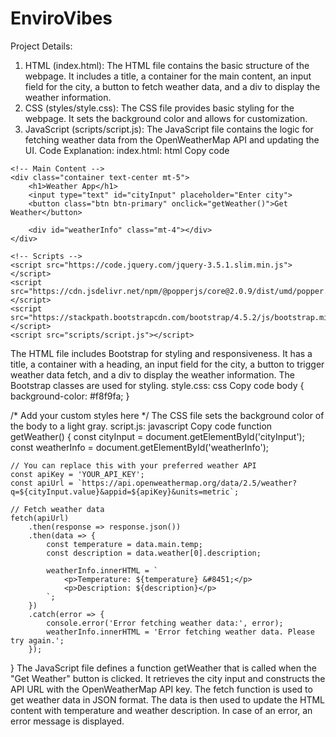 # EnviroVibes
Project Details:
1. HTML (index.html):
The HTML file contains the basic structure of the webpage.
It includes a title, a container for the main content, an input field for the city, a button to fetch weather data, and a div to display the weather information.
2. CSS (styles/style.css):
The CSS file provides basic styling for the webpage.
It sets the background color and allows for customization.
3. JavaScript (scripts/script.js):
The JavaScript file contains the logic for fetching weather data from the OpenWeatherMap API and updating the UI.
Code Explanation:
index.html:
html
Copy code
<!DOCTYPE html>
<html lang="en">
<head>
    <meta charset="UTF-8">
    <meta name="viewport" content="width=device-width, initial-scale=1.0">
    <link rel="stylesheet" href="https://stackpath.bootstrapcdn.com/bootstrap/4.5.2/css/bootstrap.min.css">
    <link rel="stylesheet" href="styles/style.css">
    <title>Weather App</title>
</head>
<body>

    <!-- Main Content -->
    <div class="container text-center mt-5">
        <h1>Weather App</h1>
        <input type="text" id="cityInput" placeholder="Enter city">
        <button class="btn btn-primary" onclick="getWeather()">Get Weather</button>

        <div id="weatherInfo" class="mt-4"></div>
    </div>

    <!-- Scripts -->
    <script src="https://code.jquery.com/jquery-3.5.1.slim.min.js"></script>
    <script src="https://cdn.jsdelivr.net/npm/@popperjs/core@2.0.9/dist/umd/popper.min.js"></script>
    <script src="https://stackpath.bootstrapcdn.com/bootstrap/4.5.2/js/bootstrap.min.js"></script>
    <script src="scripts/script.js"></script>
</body>
</html>
The HTML file includes Bootstrap for styling and responsiveness.
It has a title, a container with a heading, an input field for the city, a button to trigger weather data fetch, and a div to display the weather information.
The Bootstrap classes are used for styling.
style.css:
css
Copy code
body {
    background-color: #f8f9fa;
}

/* Add your custom styles here */
The CSS file sets the background color of the body to a light gray.
script.js:
javascript
Copy code
function getWeather() {
    const cityInput = document.getElementById('cityInput');
    const weatherInfo = document.getElementById('weatherInfo');

    // You can replace this with your preferred weather API
    const apiKey = 'YOUR_API_KEY';
    const apiUrl = `https://api.openweathermap.org/data/2.5/weather?q=${cityInput.value}&appid=${apiKey}&units=metric`;

    // Fetch weather data
    fetch(apiUrl)
        .then(response => response.json())
        .then(data => {
            const temperature = data.main.temp;
            const description = data.weather[0].description;

            weatherInfo.innerHTML = `
                <p>Temperature: ${temperature} &#8451;</p>
                <p>Description: ${description}</p>
            `;
        })
        .catch(error => {
            console.error('Error fetching weather data:', error);
            weatherInfo.innerHTML = 'Error fetching weather data. Please try again.';
        });
}
The JavaScript file defines a function getWeather that is called when the "Get Weather" button is clicked.
It retrieves the city input and constructs the API URL with the OpenWeatherMap API key.
The fetch function is used to get weather data in JSON format.
The data is then used to update the HTML content with temperature and weather description.
In case of an error, an error message is displayed.
